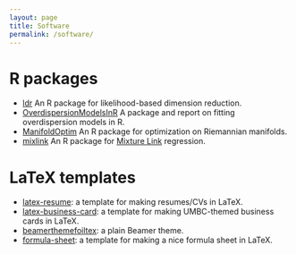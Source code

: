 ```yaml
---
layout: page
title: Software
permalink: /software/
---
```


# R packages
* [ldr](http://cran.r-project.org/web/packages/ldr) An R
package for likelihood-based dimension reduction.
* [OverdispersionModelsInR](http://github.com/andrewraim/OverdispersionModelsInR)
A package and report on fitting overdispersion models in R.
* [ManifoldOptim](http://cran.r-project.org/web/packages/ManifoldOptim)
An R package for optimization on Riemannian manifolds.
*  [mixlink](http://cran.r-project.org/web/packages/mixlink)
An R package for <a href="https://arxiv.org/abs/1612.03302">Mixture Link</a> regression.

# LaTeX templates
* [latex-resume](latex-resume): a template for making resumes/CVs in LaTeX.
* [latex-business-card](latex-business-card): a template for making 
UMBC-themed business cards in LaTeX.
* [beamerthemefoiltex](http://github.com/andrewraim/beamerthemefoiltex): a
plain Beamer theme.
* [formula-sheet](formula-sheet): a template for making a nice formula sheet
in LaTeX.

